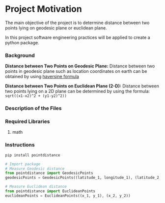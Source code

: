 # Project Motivation
The main objective of the project is to determine distance between two points lying on geodesic plane or euclidean plane.

In this project software engineering practices will be applied to create a python package.

### Background
**Distance between Two Points on Geodesic Plane:** Distance between two points in geodesic plane such as location coordinates on earth can be obtained by using [haversine formula](https://www.movable-type.co.uk/scripts/latlong.html)

**Distance between Two Points on Euclidean Plane (2-D):** Distance between two points lying on a 2D plane can be determined by using the formula: `sqrt((x1-x2)^2 + (y1-y2)^2))`

### Description of the Files


### Required Libraries
1. math

### Instructions
```python
pip install pointdistance
```
```python
# Import package
# Measure Geodesic distance
from pointdistance import GeodesicPoints
geodesicPoints = GeodesicPoints((latitude_1, longitude_1), (latitude_2, longitude_2))

# Measure Euclidean distance
from pointdistance import EuclideanPoints
euclideanPoints = EuclideanPoints((x_1, y_1), (x_2, y_2))
```